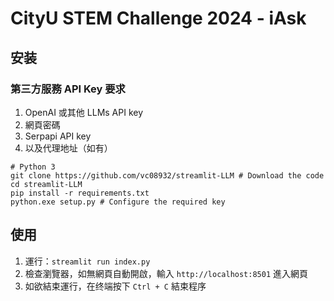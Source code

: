 # CityU STEM Challenge 2024 - iAsk
## 安装
### 第三方服務 API Key 要求
1. OpenAI 或其他 LLMs API key
2. 網頁密碼
3. Serpapi API key 
4. 以及代理地址（如有）
   
   
``` 
# Python 3
git clone https://github.com/vc08932/streamlit-LLM # Download the code
cd streamlit-LLM 
pip install -r requirements.txt 
python.exe setup.py # Configure the required key
```

## 使用
1. 運行：`streamlit run index.py` 
2. 檢查瀏覽器，如無網頁自動開啟，輸入 `http://localhost:8501` 進入網頁
3. 如欲結束運行，在终端按下 `Ctrl + C` 結束程序
